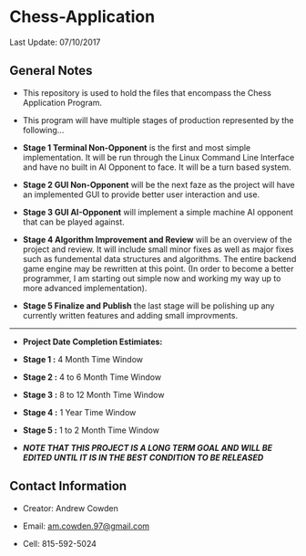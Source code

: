 # Chess-Application

Last Update: 07/10/2017

## General Notes

* This repository is used to hold the files that encompass the Chess Application Program.

* This program will have multiple stages of production represented by the following... 
* __Stage 1 Terminal Non-Opponent__ is the first and most simple implementation. It will be run through the Linux Command Line Interface and have no built in AI Opponent to face. It will be a turn based system. 
* __Stage 2 GUI Non-Opponent__ will be the next faze as the project will have an implemented GUI to provide better user interaction and use. 
* __Stage 3 GUI AI-Opponent__ will implement a simple machine AI opponent that can be played against. 
* __Stage 4 Algorithm Improvement and Review__ will be an overview of the project and review. It will include small minor fixes as well as major fixes such as fundemental data structures and algorithms. The entire backend game engine may be rewritten at this point. (In order to become a better programmer, I am starting out simple now and working my way up to more advanced implementation). 
* __Stage 5 Finalize and Publish__ the last stage will be polishing up any currently written features and adding small improvments.  

---

* __Project Date Completion Estimiates:__
* __Stage 1 :__ 4 Month Time Window
* __Stage 2 :__ 4 to 6 Month Time Window
* __Stage 3 :__ 8 to 12 Month Time Window
* __Stage 4 :__ 1 Year Time Window
* __Stage 5 :__ 1 to 2 Month Time Window
    
 * ***NOTE THAT THIS PROJECT IS A LONG TERM GOAL AND WILL BE EDITED UNTIL IT IS IN THE BEST CONDITION TO BE RELEASED***

## Contact Information

* Creator: Andrew Cowden

* Email: am.cowden.97@gmail.com

* Cell: 815-592-5024
